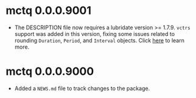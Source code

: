# mctq 0.0.0.9001

* The DESCRIPTION file now requires a lubridate version >= 1.7.9. `vctrs` support was added in this version, fixing some issues related to rounding `Duration`, `Period`, and `Interval` objects. Click [here](https://github.com/tidyverse/lubridate/pull/871) to learn more.

# mctq 0.0.0.9000

* Added a `NEWS.md` file to track changes to the package.
